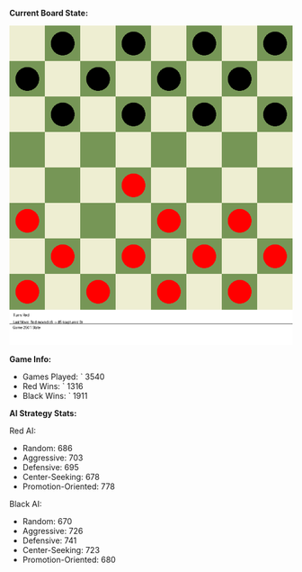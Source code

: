 
**Current Board State:**  
<!-- START_GIF -->
![Checkers Game](./checkers_game.gif)
<!-- END_GIF -->

**Game Info:**  
- Games Played: `<!-- GAMES_PLAYED --> 3540
- Red Wins: `<!-- RED_WINS --> 1316
- Black Wins: `<!-- BLACK_WINS --> 1911

<!-- AI_STATS -->
**AI Strategy Stats:**

Red AI:
- Random: 686
- Aggressive: 703
- Defensive: 695
- Center-Seeking: 678
- Promotion-Oriented: 778

Black AI:
- Random: 670
- Aggressive: 726
- Defensive: 741
- Center-Seeking: 723
- Promotion-Oriented: 680
